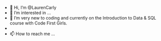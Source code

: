 - 👋 Hi, I’m @LaurenCarly
- 👀 I’m interested in ...
- 🌱 I’m very new to coding and currently on the Introduction to Data & SQL course with Code First Girls. 
- 
- 📫 How to reach me ...

<!---
LaurenCarly/LaurenCarly is a ✨ special ✨ repository because its `README.md` (this file) appears on your GitHub profile.
You can click the Preview link to take a look at your changes.
--->
